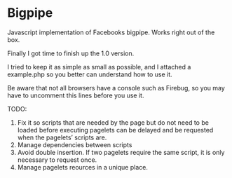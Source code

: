 Bigpipe
=======

Javascript implementation of Facebooks bigpipe. Works right out of the box. 

Finally I got time to finish up the 1.0 version.

I tried to keep it as simple as small as possible, and I attached a example.php so you better
can understand how to use it.

Be aware that not all browsers have a console such as Firebug, so you may have to uncomment this lines
before you use it.


TODO:

1. Fix it so scripts that are needed by the page but do not need to be loaded before executing pagelets can be delayed and be requested when the pagelets’ scripts are.
2. Manage dependencies between scripts
3.  Avoid double insertion. If two pagelets require the same script, it is only necessary to request once.
4. Manage pagelets reources in a unique place. 

 

		

